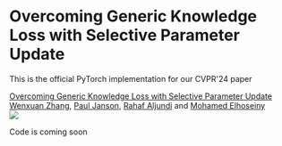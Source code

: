 # Overcoming Generic Knowledge Loss with Selective Parameter Update
This is the official PyTorch implementation for our CVPR'24 paper

[Overcoming Generic Knowledge Loss with Selective Parameter Update](https://arxiv.org/abs/2308.12462)\
[Wenxuan Zhang](https://wx-zhang.github.io/), [Paul Janson](https://pauljanson002.github.io/), [Rahaf Aljundi](https://scholar.google.fr/citations?user=YLh7yrwAAAAJ&hl=en) and [Mohamed Elhoseiny](https://www.mohamed-elhoseiny.com/) \
<a href='https://arxiv.org/abs/2308.12462'><img src='https://img.shields.io/badge/arXiv-2308.12462-red'></a> 

Code is coming soon
